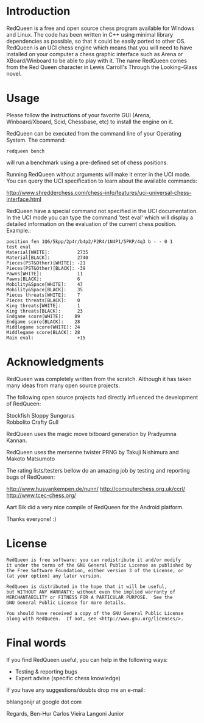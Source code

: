 # Introduction 

RedQueen is a free and open source chess program available for 
Windows and Linux. The code has been written in C++ using minimal 
library dependencies as possible, so that it could be easily ported 
to other OS. RedQueen is an UCI chess engine which means that you 
will need to have installed on your computer a chess graphic 
interface such as Arena or XBoard/Winboard to be able to play with it.
The name RedQueen comes from the Red Queen character in Lewis 
Carroll's Through the Looking-Glass novel.

# Usage 

Please follow the instructions of your favorite GUI (Arena, 
Winboard/Xboard, Scid, Chessbase, etc) to install the engine on it.

RedQueen can be executed from the command line of your Operating
System. The command:

```
redqueen bench
```
	
will run a benchmark using a pre-defined set of chess positions.

Running RedQueen without arguments will make it enter in the UCI mode. 
You can query the UCI specification to learn about the
available commands:
	
http://www.shredderchess.com/chess-info/features/uci-universal-chess-interface.html
	
RedQueen have a special command not specified in the UCI
documentation. In the UCI mode you can type the command 'test eval'
which will display a detailed information on the evaluation of
the current chess position. Example.:

```	 
position fen 1Q6/5kpp/2p4r/b4p2/P2R4/1N4P1/5PKP/4q3 b - - 0 1
test eval
Material[WHITE]:          2735
Material[BLACK]:          2740
Pieces(PST&Other)[WHITE]: -21
Pieces(PST&Other)[BLACK]: -39
Pawns[WHITE]:             11
Pawns[BLACK]:             6
Mobility&Space[WHITE]:    47
Mobility&Space[BLACK]:    35
Pieces threats[WHITE]:    7
Pieces threats[BLACK]:    0
King threats[WHITE]:      1
King threats[BLACK]:      23
Endgame score(WHITE):    89
Endgame score(BLACK):    28
Middlegame score(WHITE): 24
Middlegame score(BLACK): 28
Main eval:                +15
```

# Acknowledgments 

RedQueen was completely written from the scratch. Although it has taken 
many ideas from many open source projects.
	
The following open source projects had directly influenced the 
development of RedQueen:

Stockfish
Sloppy
Sungorus   	
Robbolito
Crafty
Gull
	
RedQueen uses the magic move bitboard generation by Pradyumna Kannan.
	
RedQueen uses the mersenne twister PRNG by Takuji Nishimura and 
Makoto Matsumoto
	
The rating lists/testers bellow do an amazing job by testing and 
reporting bugs of RedQueen:
	
http://www.husvankempen.de/nunn/
http://computerchess.org.uk/ccrl/
http://www.tcec-chess.org/

Aart Bik did a very nice compile of RedQueen for
the Android platform. 	

Thanks everyone! :)	

# License 

    RedQueen is free software: you can redistribute it and/or modify
    it under the terms of the GNU General Public License as published by
    the Free Software Foundation, either version 3 of the License, or
    (at your option) any later version.

    RedQueen is distributed in the hope that it will be useful,
    but WITHOUT ANY WARRANTY; without even the implied warranty of
    MERCHANTABILITY or FITNESS FOR A PARTICULAR PURPOSE.  See the
    GNU General Public License for more details.

    You should have received a copy of the GNU General Public License
    along with RedQueen.  If not, see <http://www.gnu.org/licenses/>.

# Final words 

If you find RedQueen useful, you can help in the following ways:

- Testing & reporting bugs
- Expert advise (specific chess knowledge)

If you have any suggestions/doubts drop me an e-mail:

bhlangonijr at google dot com 
		
Regards,
Ben-Hur Carlos Vieira Langoni Junior
